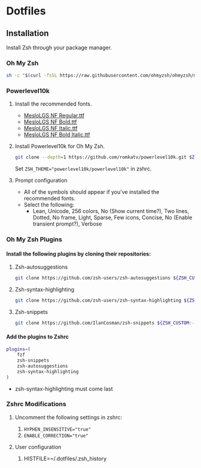 # Dotfiles

## Installation

Install Zsh through your package manager.

### Oh My Zsh

```zsh
sh -c "$(curl -fsSL https://raw.githubusercontent.com/ohmyzsh/ohmyzsh/master/tools/install.sh)"
```

### Powerlevel10k

1. Install the recommended fonts.
   - [MesloLGS NF Regular.ttf](
    https://github.com/romkatv/powerlevel10k-media/raw/master/MesloLGS%20NF%20Regular.ttf)
   - [MesloLGS NF Bold.ttf](
    https://github.com/romkatv/powerlevel10k-media/raw/master/MesloLGS%20NF%20Bold.ttf)
   - [MesloLGS NF Italic.ttf](
    https://github.com/romkatv/powerlevel10k-media/raw/master/MesloLGS%20NF%20Italic.ttf)
   - [MesloLGS NF Bold Italic.ttf](
    https://github.com/romkatv/powerlevel10k-media/raw/master/MesloLGS%20NF%20Bold%20Italic.ttf)

2. Install Powerlevel10k for Oh My Zsh.
   
    ```zsh
    git clone --depth=1 https://github.com/romkatv/powerlevel10k.git $ZSH_CUSTOM/themes/powerlevel10k
    ```

    Set `ZSH_THEME="powerlevel10k/powerlevel10k"` in zshrc.

3. Prompt configuration
   - All of the symbols should appear if you've installed the recommended fonts.
   - Select the following:
     - Lean, Unicode, 256 colors, No (Show current time?), Two lines, Dotted, No frame, Light, Sparse, Few icons, Concise, No (Enable transient prompt?), Verbose

### Oh My Zsh Plugins
#### Install the following plugins by cloning their repositories:
   1. Zsh-autosuggestions

       ```sh
       git clone https://github.com/zsh-users/zsh-autosuggestions ${ZSH_CUSTOM:-~/.oh-my-zsh/custom}/plugins/zsh-autosuggestions
       ```

   2. Zsh-syntax-highlighting

       ```zsh
       git clone https://github.com/zsh-users/zsh-syntax-highlighting ${ZSH_CUSTOM:-~/.oh-my-zsh/custom}/plugins/zsh-syntax-highlighting
       ```

   3. Zsh-snippets

       ```sh
       git clone https://github.com/IlanCosman/zsh-snippets ${ZSH_CUSTOM:-~/.oh-my-zsh/custom}/plugins/zsh-snippets
       ```
#### Add the plugins to Zshrc
```zsh
plugins=(
    fzf
    zsh-snippets
    zsh-autosuggestions
    zsh-syntax-highlighting
)
```
- zsh-syntax-highlighting must come last

### Zshrc Modifications
1. Uncomment the following settings in zshrc:
    1. `HYPHEN_INSENSITIVE="true"`
    2. `ENABLE_CORRECTION="true"`

2. User configuration
   1. HISTFILE=~/.dotfiles/.zsh_history



